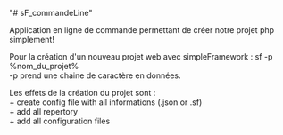 "# sF_commandeLine" 

Application en ligne de commande permettant de créer notre projet php simplement!

Pour la création d'un nouveau projet web avec simpleFramework : sf -p %nom_du_projet%<br>
  -p     prend une chaine de caractère en données.
  
Les effets de la création du projet sont :<br>
  &#43; create config file with all informations (.json or .sf)<br>
  &#43; add all repertory<br>
  &#43; add all configuration files<br>
